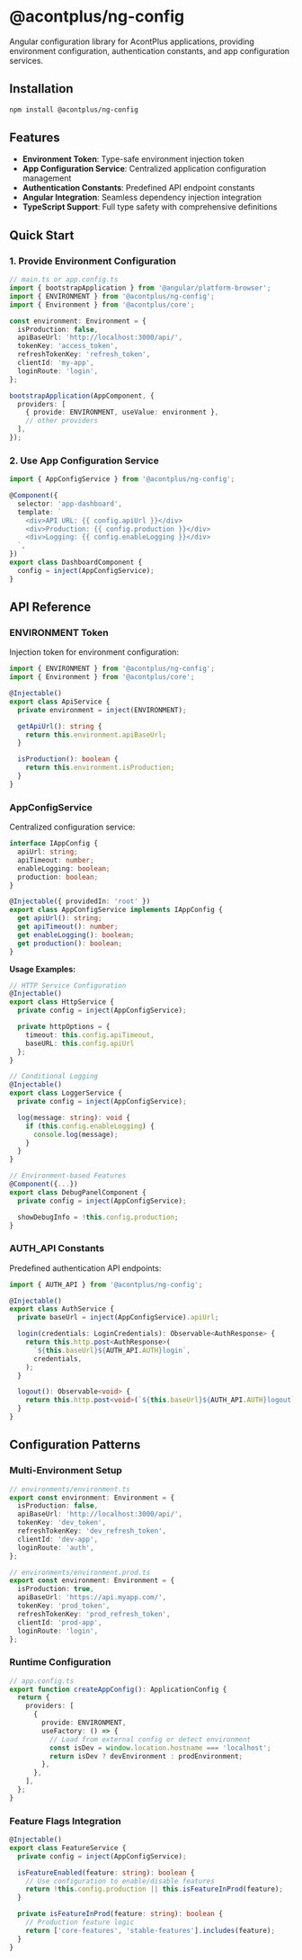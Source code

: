 # @acontplus/ng-config

Angular configuration library for AcontPlus applications, providing environment
configuration, authentication constants, and app configuration services.

## Installation

```bash
npm install @acontplus/ng-config
```

## Features

- **Environment Token**: Type-safe environment injection token
- **App Configuration Service**: Centralized application configuration
  management
- **Authentication Constants**: Predefined API endpoint constants
- **Angular Integration**: Seamless dependency injection integration
- **TypeScript Support**: Full type safety with comprehensive definitions

## Quick Start

### 1. Provide Environment Configuration

```typescript
// main.ts or app.config.ts
import { bootstrapApplication } from '@angular/platform-browser';
import { ENVIRONMENT } from '@acontplus/ng-config';
import { Environment } from '@acontplus/core';

const environment: Environment = {
  isProduction: false,
  apiBaseUrl: 'http://localhost:3000/api/',
  tokenKey: 'access_token',
  refreshTokenKey: 'refresh_token',
  clientId: 'my-app',
  loginRoute: 'login',
};

bootstrapApplication(AppComponent, {
  providers: [
    { provide: ENVIRONMENT, useValue: environment },
    // other providers
  ],
});
```

### 2. Use App Configuration Service

```typescript
import { AppConfigService } from '@acontplus/ng-config';

@Component({
  selector: 'app-dashboard',
  template: `
    <div>API URL: {{ config.apiUrl }}</div>
    <div>Production: {{ config.production }}</div>
    <div>Logging: {{ config.enableLogging }}</div>
  `,
})
export class DashboardComponent {
  config = inject(AppConfigService);
}
```

## API Reference

### ENVIRONMENT Token

Injection token for environment configuration:

```typescript
import { ENVIRONMENT } from '@acontplus/ng-config';
import { Environment } from '@acontplus/core';

@Injectable()
export class ApiService {
  private environment = inject(ENVIRONMENT);

  getApiUrl(): string {
    return this.environment.apiBaseUrl;
  }

  isProduction(): boolean {
    return this.environment.isProduction;
  }
}
```

### AppConfigService

Centralized configuration service:

```typescript
interface IAppConfig {
  apiUrl: string;
  apiTimeout: number;
  enableLogging: boolean;
  production: boolean;
}

@Injectable({ providedIn: 'root' })
export class AppConfigService implements IAppConfig {
  get apiUrl(): string;
  get apiTimeout(): number;
  get enableLogging(): boolean;
  get production(): boolean;
}
```

**Usage Examples:**

```typescript
// HTTP Service Configuration
@Injectable()
export class HttpService {
  private config = inject(AppConfigService);

  private httpOptions = {
    timeout: this.config.apiTimeout,
    baseURL: this.config.apiUrl
  };
}

// Conditional Logging
@Injectable()
export class LoggerService {
  private config = inject(AppConfigService);

  log(message: string): void {
    if (this.config.enableLogging) {
      console.log(message);
    }
  }
}

// Environment-based Features
@Component({...})
export class DebugPanelComponent {
  private config = inject(AppConfigService);

  showDebugInfo = !this.config.production;
}
```

### AUTH_API Constants

Predefined authentication API endpoints:

```typescript
import { AUTH_API } from '@acontplus/ng-config';

@Injectable()
export class AuthService {
  private baseUrl = inject(AppConfigService).apiUrl;

  login(credentials: LoginCredentials): Observable<AuthResponse> {
    return this.http.post<AuthResponse>(
      `${this.baseUrl}${AUTH_API.AUTH}login`,
      credentials,
    );
  }

  logout(): Observable<void> {
    return this.http.post<void>(`${this.baseUrl}${AUTH_API.AUTH}logout`, {});
  }
}
```

## Configuration Patterns

### Multi-Environment Setup

```typescript
// environments/environment.ts
export const environment: Environment = {
  isProduction: false,
  apiBaseUrl: 'http://localhost:3000/api/',
  tokenKey: 'dev_token',
  refreshTokenKey: 'dev_refresh_token',
  clientId: 'dev-app',
  loginRoute: 'auth',
};

// environments/environment.prod.ts
export const environment: Environment = {
  isProduction: true,
  apiBaseUrl: 'https://api.myapp.com/',
  tokenKey: 'prod_token',
  refreshTokenKey: 'prod_refresh_token',
  clientId: 'prod-app',
  loginRoute: 'login',
};
```

### Runtime Configuration

```typescript
// app.config.ts
export function createAppConfig(): ApplicationConfig {
  return {
    providers: [
      {
        provide: ENVIRONMENT,
        useFactory: () => {
          // Load from external config or detect environment
          const isDev = window.location.hostname === 'localhost';
          return isDev ? devEnvironment : prodEnvironment;
        },
      },
    ],
  };
}
```

### Feature Flags Integration

```typescript
@Injectable()
export class FeatureService {
  private config = inject(AppConfigService);

  isFeatureEnabled(feature: string): boolean {
    // Use configuration to enable/disable features
    return !this.config.production || this.isFeatureInProd(feature);
  }

  private isFeatureInProd(feature: string): boolean {
    // Production feature logic
    return ['core-features', 'stable-features'].includes(feature);
  }
}
```
